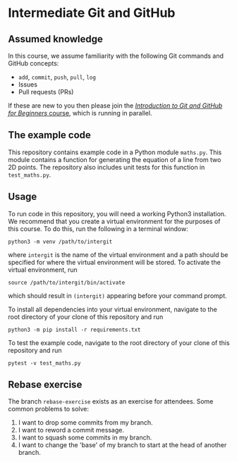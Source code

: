 # Intermediate Git and GitHub

## Assumed knowledge

In this course, we assume familiarity with the following Git commands and GitHub concepts:

* `add`, `commit`, `push`, `pull`, `log`
* Issues
* Pull requests (PRs)

If these are new to you then please join the
[*Introduction to Git and GitHub for Beginners* course][1], which is running in parallel.

## The example code

This repository contains example code in a Python module `maths.py`. This module
contains a function for generating the equation of a line from two 2D points.
The repository also includes unit tests for this function in `test_maths.py`.

## Usage

To run code in this repository, you will need a working Python3 installation. We
recommend that you create a virtual environment for the purposes of this course.
To do this, run the following in a terminal window:
```
python3 -m venv /path/to/intergit
```
where `intergit` is the name of the virtual environment and a path should be
specified for where the virtual environment will be stored. To activate the
virtual environment, run
```
source /path/to/intergit/bin/activate
```
which should result in `(intergit)` appearing before your command prompt.

To install all dependencies into your virtual environment, navigate to the root
directory of your clone of this repository and run
```
python3 -m pip install -r requirements.txt
```

To test the example code, navigate to the root directory of your clone of this
repository and run
```
pytest -v test_maths.py
```

## Rebase exercise

The branch `rebase-exercise` exists as an exercise for attendees. Some common
problems to solve:
1. I want to drop some commits from my branch.
2. I want to reword a commit message.
3. I want to squash some commits in my branch.
4. I want to change the 'base' of my branch to start at the head of another
   branch.

[1]: https://github.com/Cambridge-ICCS/git-intro-iccs-summer-school-2024
